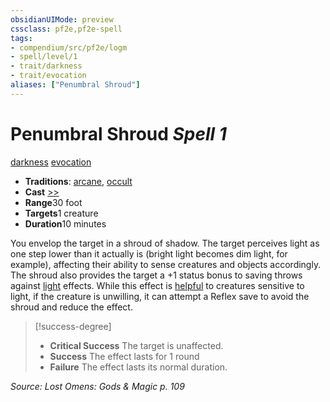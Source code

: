 ```yaml
---
obsidianUIMode: preview
cssclass: pf2e,pf2e-spell
tags:
- compendium/src/pf2e/logm
- spell/level/1
- trait/darkness
- trait/evocation
aliases: ["Penumbral Shroud"]
---
```

# Penumbral Shroud *Spell 1*   
[darkness](../../Rules/traits/darkness.md)  [evocation](../../Rules/traits/evocation.md)  

- **Traditions**: [arcane](../../Rules/traits/arcane.md), [occult](../../Rules/traits/occult.md)
- **Cast** [>>](../../Rules/core-rulebook/chapter-9-playing-the-game.md#Actions "Two-Action") 
- **Range**30 foot
- **Targets**1 creature
- **Duration**10 minutes

You envelop the target in a shroud of shadow. The target perceives light as one step lower than it actually is (bright light becomes dim light, for example), affecting their ability to sense creatures and objects accordingly. The shroud also provides the target a +1 status bonus to saving throws against [light](../../Rules/traits/light.md) effects. While this effect is [helpful](../../Rules/conditions.md#Helpful) to creatures sensitive to light, if the creature is unwilling, it can attempt a Reflex save to avoid the shroud and reduce the effect.

> [!success-degree] 
> - **Critical Success** The target is unaffected.
> - **Success** The effect lasts for 1 round
> - **Failure** The effect lasts its normal duration.

*Source: Lost Omens: Gods & Magic p. 109*